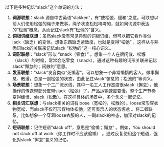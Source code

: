 以下是多种记忆“slack”这个单词的方法：
1. **词源联想**：slack 源自中古英语“slakken”，有“使松弛、缓和”之意。可联想以前人们使用松弛的绳子来做事，绳子状态松松垮垮的，就如同词源中表达的“松弛”概念，从而记住slack有“松弛的”含义。
2. **词根词缀联想**：虽然slack没有常见典型的词根词缀，但可以把它看作类似lack（缺乏）的变体。想象东西缺乏紧致度，也就是变得“松弛” ，这样从与熟悉词lack的关联来记忆slack “松弛的”这一核心词义。 
3. **词形联想**：“slack”形似 “snack（零食）” 。想象一个人在很闲散、松懈（slack）的时候，常常会吃零食（snack），通过这种有趣的词形关联来记忆slack“懈怠的；闲散的”意思。
4. **发音联想**：“slack”发音类似“死懒客”。可以想象一个非常懒惰的客人，做事懈怠、散漫，总是一副松弛的状态，由此记住slack“懈怠的；松弛的”等词义。 
5. **场景联想**：想象一个工厂流水线，其中一名工人工作态度很slack（懈怠），他操作的传送带部分皮带slack（松弛）了，产品运输速度变慢，整个生产节奏变得缓慢、slack（松散）。在这样具体的场景中，多个含义一起记忆。 
6. **相关词汇联想**：与slack相关的词有loose（宽松的，松散的）。loose常形容衣物宽松，而slack不仅可形容物体松弛，还可表示人的状态懈怠 。将二者联系，比如想象一个穿着loose衣服的人，一副slack的神态，加深对slack的记忆。 
7. **短语联想**：记住短语“slack off”，意思是“偷懒；懈怠” 。例如，You should not slack off at work（你工作时不应该偷懒） 。通过反复使用这个短语，强化对slack “懈怠”含义的记忆。 